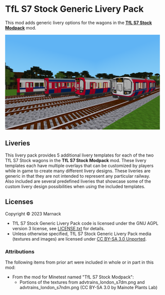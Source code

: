 # TfL S7 Stock Generic Livery Pack

This mod adds generic livery options for the wagons in the **[TfL S7 Stock Modpack](https://content.minetest.net/packages/advtrains_supplemental/tfl_s7_stock_modpack/)** mod.

![](screenshot.png)

## Liveries

This livery pack provides 5 additional livery templates for each of the two TfL S7 Stock wagons in the **TfL S7 Stock Modpack** mod. These livery templates each have multiple overlays that can be customized by players while in game to create many different livery designs.  These liveries are generic in that they are not intended to represent any particular railway.  Also included are several predefined liveries that showcase some of the custom livery design possibilities when using the included templates.

## Licenses

Copyright © 2023 Marnack

- TfL S7 Stock Generic Livery Pack code is licensed under the GNU AGPL version 3 license, see [LICENSE.txt](LICENSE.txt) for details.
- Unless otherwise specified, TfL S7 Stock Generic Livery Pack media (textures and images) are licensed under [CC BY-SA 3.0 Unported](https://creativecommons.org/licenses/by-sa/3.0/).

### Attributions

The following items from prior art were included in whole or in part in this mod:

- From the mod for Minetest named "TfL S7 Stock Modpack":
	- Portions of the textures from advtrains_london_s7dm.png and advtrains_london_s7ndm.png (CC BY-SA 3.0 by Mainote Plants Lab)
